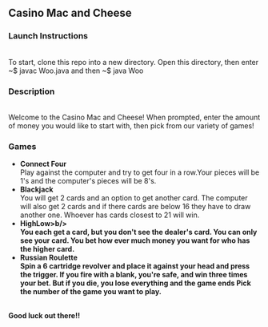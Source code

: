<h2>Casino Mac and Cheese</h2>

<h3>Launch Instructions</h3><br>
<t>To start, clone this repo into a new directory. Open this directory, then enter ~$ javac Woo.java and then ~$ java Woo<br>

<h3>Description</h3><br>
<t>Welcome to the Casino Mac and Cheese! When prompted, enter the amount of money you would like to start with, then pick from our variety of games!<br>
<h3>Games</h3>
<ul><li><b>Connect Four</b></li>
<t><t>Play against the computer and try to get four in a row.Your pieces will be 1's and the computer's pieces will be 8's.
<li><b>Blackjack</b></li>
<t><t>You will get 2 cards and an option to get another card. The computer will also get 2 cards and if there cards are below 16 they have to draw another one. Whoever has cards closest to 21 will win.
<li><b>HighLow>b/></li>
<t><t>You each get a card, but you don't see the dealer's card. You can only see your card. You bet how ever much money you want for who has the higher card.
<li><b>Russian Roulette</b></li>
<t><t>Spin a 6 cartridge revolver and place it against your head and press the trigger.  If you fire with a blank, you're safe, and win three times your bet.  But if you die, you lose everything and the game ends
Pick the number of the game you want to play. 
</ul><br>
Good luck out there!!
